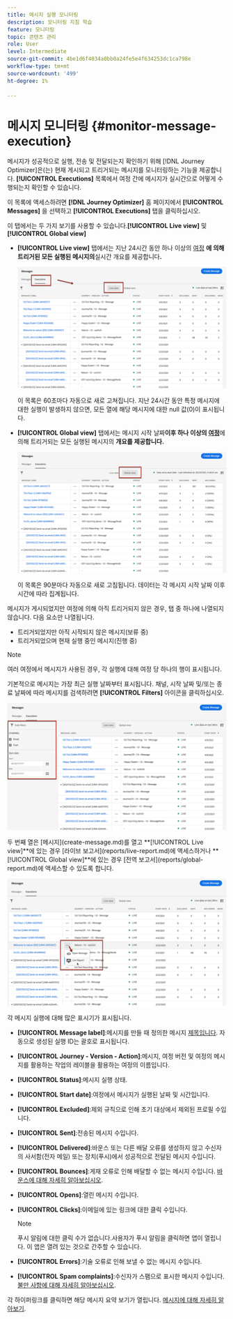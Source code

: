 ```yaml
---
title: 메시지 실행 모니터링
description: 모니터링 지침 학습
feature: 모니터링
topic: 콘텐츠 관리
role: User
level: Intermediate
source-git-commit: 4be1d6f4034a0bb0a24fe5e4f634253dc1ca798e
workflow-type: tm+mt
source-wordcount: '499'
ht-degree: 1%

---
```


# 메시지 모니터링 {#monitor-message-execution}

메시지가 성공적으로 실행, 전송 및 전달되는지 확인하기 위해 [!DNL Journey Optimizer]은(는) 현재 게시되고 트리거되는 메시지를 모니터링하는 기능을 제공합니다. **[!UICONTROL Executions]** 목록에서 여정 <!--and APIs--> 간에 메시지가 실시간으로 어떻게 수행되는지 확인할 수 있습니다.

이 목록에 액세스하려면 **[!DNL Journey Optimizer]** 홈 페이지에서 **[!UICONTROL Messages]** 을 선택하고 **[!UICONTROL Executions]** 탭을 클릭하십시오.

이 탭에서는 두 가지 보기를 사용할 수 있습니다.**[!UICONTROL Live view]** 및 **[!UICONTROL Global view]**

* **[!UICONTROL Live view]** 탭에서는 지난 24시간 동안 하나 이상의 [여정](building-journeys/journey.md) **에 의해 트리거된 모든 실행된 메시지의**&#x200B;실시간 개요를 제공합니다&#x200B;**.**

   ![](assets/message-execution-tab-live.png)

   이 목록은 60초마다 자동으로 새로 고쳐집니다. 지난 24시간 동안 특정 메시지에 대한 실행이 발생하지 않으면, 모든 열에 해당 메시지에 대한 null 값(0)이 표시됩니다.

* **[!UICONTROL Global view]** 탭에서는 메시지 시작 날짜&#x200B;**이후 하나 이상의 [여정](building-journeys/journey.md)**&#x200B;에 의해 트리거되는 모든 실행된 메시지의 **개요를 제공합니다.**

   ![](assets/message-execution-tab-global.png)

   이 목록은 90분마다 자동으로 새로 고침됩니다. 데이터는 각 메시지 시작 날짜 이후 시간에 따라 집계됩니다.

메시지가 게시되었지만 여정에 의해 아직 트리거되지 않은 경우, 탭 중 하나에 나열되지 않습니다. 다음 요소만 나열됩니다.
* 트리거되었지만 아직 시작되지 않은 메시지(보류 중)
* 트리거되었으며 현재 실행 중인 메시지(진행 중)

<!--For multichannel messages, one row per channel is displayed for each message. STILL VALID? looks like NOT-->

>[!NOTE]
>
>여러 여정에서 메시지가 사용된 경우, 각 실행에 대해 여정 당 하나의 행이 표시됩니다.

<!--![](assets/message-execution-multichannel.png)-->

<!--If a message has been used in several journeys, the **[!UICONTROL Source]** column displays **[!UICONTROL Multiple]**.-->

기본적으로 메시지는 가장 최근 실행 날짜부터 표시됩니다. 채널, 시작 날짜 및/또는 종료 날짜에 따라 메시지를 검색하려면 **[!UICONTROL Filters]** 아이콘을 클릭하십시오.

![](assets/message-execution-tab-filters.png)

<!--**[!UICONTROL Quick action]**-->두 번째 열은 [메시지](create-message.md)를 열고 **[!UICONTROL Live view]**&#x200B;에 있는 경우 [라이브 보고서](reports/live-report.md)에 액세스하거나 **[!UICONTROL Global view]**&#x200B;에 있는 경우 [전역 보고서](reports/global-report.md)에 액세스할 수 있도록 합니다.

![](assets/message-execution-open-live-report.png)

각 메시지 실행에 대해 많은 표시기가 표시됩니다.

* **[!UICONTROL Message label]**:메시지를 만들 때 정의한 메시지  [제목입니다](create-message.md). 자동으로 생성된 실행 ID는 괄호로 표시됩니다.

   <!--**[!UICONTROL Execution ID]**: Automatically generated identifier.
  **[!UICONTROL Source]**: Name of the journey leveraging that message.-->

* **[!UICONTROL Journey - Version - Action]**:메시지, 여정 버전 및 여정의 메시지를 활용하는 작업의 레이블을 활용하는 여정의 이름입니다.

* **[!UICONTROL Status]**:메시지 실행 상태.  <!--List all the possible statuses? For now only Live status? The user cannot stop or cancel the execution. TBC by Fred-->

* **[!UICONTROL Start date]**:여정에서 메시지가 실행된 날짜 및 시간입니다.

   <!--Targeted: Number of targeted profiles for each message execution. To come?-->

* **[!UICONTROL Excluded]**:제외 규칙으로 인해 초기 대상에서 제외된 프로필 수입니다.

* **[!UICONTROL Sent]**:전송된 메시지 수입니다.

* **[!UICONTROL Delivered]**:바운스 또는 다른 배달 오류를 생성하지 않고 수신자의 사서함(전자 메일) 또는 장치(푸시)에서 성공적으로 전달된 메시지 수입니다.

* **[!UICONTROL Bounces]**:게재 오류로 인해 배달할 수 없는 메시지 수입니다. [바운스에 대해 자세히 알아보십시오](suppression-list.md).

* **[!UICONTROL Opens]**:열린 메시지 수입니다.

* **[!UICONTROL Clicks]**:이메일에 있는 링크에 대한 클릭 수입니다.

   >[!NOTE]
   >
   >푸시 알림에 대한 클릭 수가 없습니다.사용자가 푸시 알림을 클릭하면 앱이 열립니다. 이 앱은 열려 있는 것으로 간주할 수 있습니다.

* **[!UICONTROL Errors]**:기술 오류로 인해 보낼 수 없는 메시지 수입니다.

* **[!UICONTROL Spam complaints]**:수신자가 스팸으로 표시한 메시지 수입니다. [불만 사항에 대해 자세히 알아보십시오](https://experienceleague.adobe.com/docs/deliverability-learn/deliverability-best-practice-guide/metrics-for-deliverability/complaints.html#metrics-for-deliverability).

각 하이퍼링크를 클릭하면 해당 메시지 요약 보기가 열립니다. [메시지에 대해 자세히 알아보기](create-message.md).
